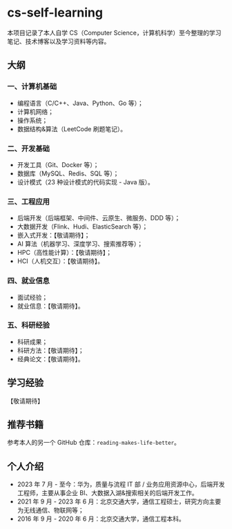 # cs-self-learning
本项目记录了本人自学 CS（Computer Science，计算机科学）至今整理的学习笔记、技术博客以及学习资料等内容。

## 大纲

### 一、计算机基础

- 编程语言（C/C++、Java、Python、Go 等）；
- 计算机网络；
- 操作系统；
- 数据结构&算法（LeetCode 刷题笔记）。

### 二、开发基础

- 开发工具（Git、Docker 等）；
- 数据库（MySQL、Redis、SQL 等）；
- 设计模式（23 种设计模式的代码实现 - Java 版）。

### 三、工程应用

- 后端开发（后端框架、中间件、云原生、微服务、DDD 等）；
- 大数据开发（Flink、Hudi、ElasticSearch 等）；
- 嵌入式开发：【敬请期待】；
- AI 算法（机器学习、深度学习、搜索推荐等）；
- HPC（高性能计算）：【敬请期待】；
- HCI（人机交互）：【敬请期待】。

### 四、就业信息

- 面试经验；
- 就业信息：【敬请期待】。

### 五、科研经验

- 科研成果；
- 科研方法：【敬请期待】；
- 经典论文：【敬请期待】。

## 学习经验

【敬请期待】

## 推荐书籍

参考本人的另一个 GitHub 仓库：`reading-makes-life-better`。

## 个人介绍

- 2023 年 7 月 - 至今：华为，质量与流程 IT 部 / 业务应用资源中心，后端开发工程师，主要从事企业 BI、大数据入湖&搜索相关的后端开发工作。
- 2021 年 9 月 - 2023 年 6 月：北京交通大学，通信工程硕士，研究方向主要为无线通信、物联网等；
- 2016 年 9 月 - 2020 年 6 月：北京交通大学，通信工程本科。

